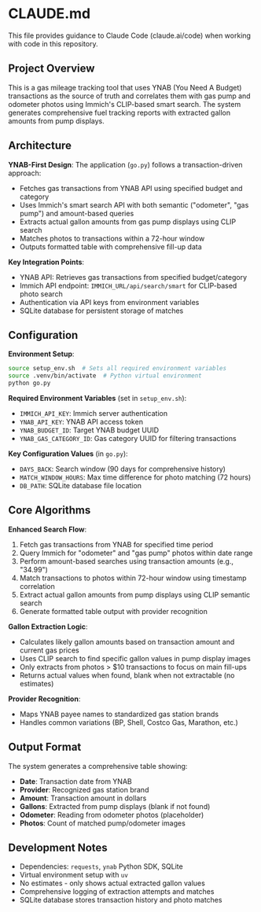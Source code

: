 # CLAUDE.md

This file provides guidance to Claude Code (claude.ai/code) when working with code in this repository.

## Project Overview

This is a gas mileage tracking tool that uses YNAB (You Need A Budget) transactions as the source of truth and correlates them with gas pump and odometer photos using Immich's CLIP-based smart search. The system generates comprehensive fuel tracking reports with extracted gallon amounts from pump displays.

## Architecture

**YNAB-First Design**: The application (`go.py`) follows a transaction-driven approach:
- Fetches gas transactions from YNAB API using specified budget and category
- Uses Immich's smart search API with both semantic ("odometer", "gas pump") and amount-based queries
- Extracts actual gallon amounts from gas pump displays using CLIP search
- Matches photos to transactions within a 72-hour window
- Outputs formatted table with comprehensive fill-up data

**Key Integration Points**:
- YNAB API: Retrieves gas transactions from specified budget/category
- Immich API endpoint: `IMMICH_URL/api/search/smart` for CLIP-based photo search
- Authentication via API keys from environment variables
- SQLite database for persistent storage of matches

## Configuration

**Environment Setup**:
```bash
source setup_env.sh  # Sets all required environment variables
source .venv/bin/activate  # Python virtual environment
python go.py
```

**Required Environment Variables** (set in `setup_env.sh`):
- `IMMICH_API_KEY`: Immich server authentication
- `YNAB_API_KEY`: YNAB API access token
- `YNAB_BUDGET_ID`: Target YNAB budget UUID
- `YNAB_GAS_CATEGORY_ID`: Gas category UUID for filtering transactions

**Key Configuration Values** (in `go.py`):
- `DAYS_BACK`: Search window (90 days for comprehensive history)
- `MATCH_WINDOW_HOURS`: Max time difference for photo matching (72 hours)
- `DB_PATH`: SQLite database file location

## Core Algorithms

**Enhanced Search Flow**:
1. Fetch gas transactions from YNAB for specified time period
2. Query Immich for "odometer" and "gas pump" photos within date range
3. Perform amount-based searches using transaction amounts (e.g., "34.99")
4. Match transactions to photos within 72-hour window using timestamp correlation
5. Extract actual gallon amounts from pump displays using CLIP semantic search
6. Generate formatted table output with provider recognition

**Gallon Extraction Logic**:
- Calculates likely gallon amounts based on transaction amount and current gas prices
- Uses CLIP search to find specific gallon values in pump display images
- Only extracts from photos > $10 transactions to focus on main fill-ups
- Returns actual values when found, blank when not extractable (no estimates)

**Provider Recognition**:
- Maps YNAB payee names to standardized gas station brands
- Handles common variations (BP, Shell, Costco Gas, Marathon, etc.)

## Output Format

The system generates a comprehensive table showing:
- **Date**: Transaction date from YNAB
- **Provider**: Recognized gas station brand
- **Amount**: Transaction amount in dollars
- **Gallons**: Extracted from pump displays (blank if not found)
- **Odometer**: Reading from odometer photos (placeholder)
- **Photos**: Count of matched pump/odometer images

## Development Notes

- Dependencies: `requests`, `ynab` Python SDK, SQLite
- Virtual environment setup with `uv`
- No estimates - only shows actual extracted gallon values
- Comprehensive logging of extraction attempts and matches
- SQLite database stores transaction history and photo matches
